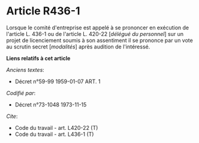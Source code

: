 # Article R436-1

Lorsque le comité d'entreprise est appelé à se prononcer en exécution de l'article L. 436-1 ou de l'article L. 420-22
[*délégué du personnel*] sur un projet de licenciement soumis à son assentiment il se prononce par un vote au scrutin secret
[*modalités*] après audition de l'intéressé.

**Liens relatifs à cet article**

_Anciens textes_:

  - Décret n°59-99 1959-01-07 ART. 1

_Codifié par_:

  - Décret n°73-1048 1973-11-15

_Cite_:

  - Code du travail - art. L420-22 (T)
  - Code du travail - art. L436-1 (T)
